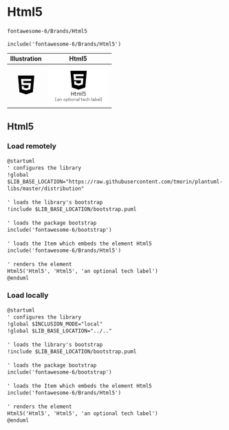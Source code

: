 # Html5


```text
fontawesome-6/Brands/Html5
```

```text
include('fontawesome-6/Brands/Html5')
```



| Illustration | Html5 |
| :---: | :---: |
| ![illustration for Illustration](../../fontawesome-6/Brands/Html5.png) | ![illustration for Html5](../../fontawesome-6/Brands/Html5.Local.png) |




## Html5

### Load remotely
```plantuml
@startuml
' configures the library
!global $LIB_BASE_LOCATION="https://raw.githubusercontent.com/tmorin/plantuml-libs/master/distribution"

' loads the library's bootstrap
!include $LIB_BASE_LOCATION/bootstrap.puml

' loads the package bootstrap
include('fontawesome-6/bootstrap')

' loads the Item which embeds the element Html5
include('fontawesome-6/Brands/Html5')

' renders the element
Html5('Html5', 'Html5', 'an optional tech label')
@enduml
```

### Load locally
```plantuml
@startuml
' configures the library
!global $INCLUSION_MODE="local"
!global $LIB_BASE_LOCATION="../.."

' loads the library's bootstrap
!include $LIB_BASE_LOCATION/bootstrap.puml

' loads the package bootstrap
include('fontawesome-6/bootstrap')

' loads the Item which embeds the element Html5
include('fontawesome-6/Brands/Html5')

' renders the element
Html5('Html5', 'Html5', 'an optional tech label')
@enduml
```


